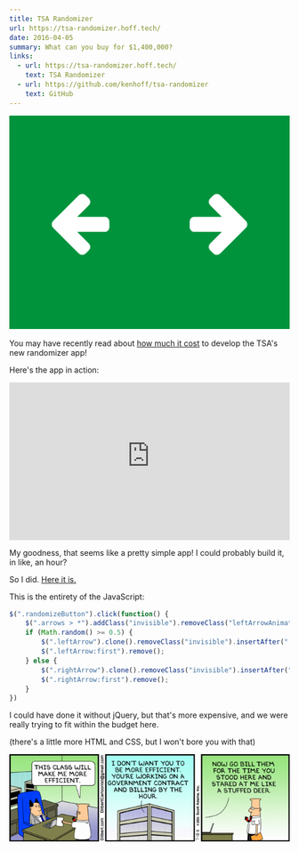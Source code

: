 ```yaml
---
title: TSA Randomizer
url: https://tsa-randomizer.hoff.tech/
date: 2016-04-05
summary: What can you buy for $1,400,000?
links:
  - url: https://tsa-randomizer.hoff.tech/
    text: TSA Randomizer
  - url: https://github.com/kenhoff/tsa-randomizer
    text: GitHub
---
```


![Screenshot from "TSA Randomizer"](tsa-randomizer.png)

You may have recently read about [how much it cost](https://kev.inburke.com/kevin/tsa-randomizer-app-cost-336000/) to develop the TSA's new randomizer app!

Here's the app in action:

<style>.embed-container { position: relative; padding-bottom: 56.25%; height: 0; overflow: hidden; max-width: 100%; } .embed-container iframe, .embed-container object, .embed-container embed { position: absolute; top: 0; left: 0; width: 100%; height: 100%; }</style><div class='embed-container'><iframe src="https://www.youtube-nocookie.com/embed/P_KmFJ2gGzw?rel=0&amp;controls=0&amp;showinfo=0" frameborder='0' allowfullscreen></iframe></div>

My goodness, that seems like a pretty simple app! I could probably build it, in like, an hour?

So I did. [Here it is.](https://tsa-randomizer.hoff.tech/)

This is the entirety of the JavaScript:

```javascript
$(".randomizeButton").click(function() {
	$(".arrows > *").addClass("invisible").removeClass("leftArrowAnimate rightArrowAnimate")
	if (Math.random() >= 0.5) {
		$(".leftArrow").clone().removeClass("invisible").insertAfter(".leftArrow");
		$(".leftArrow:first").remove();
	} else {
		$(".rightArrow").clone().removeClass("invisible").insertAfter(".rightArrow");
		$(".rightArrow:first").remove();
	}
})
```

I could have done it without jQuery, but that's more expensive, and we were really trying to fit within the budget here.

(there's a little more HTML and CSS, but I won't bore you with that)

![Dilbert 7-18-11](dilbert.gif)
